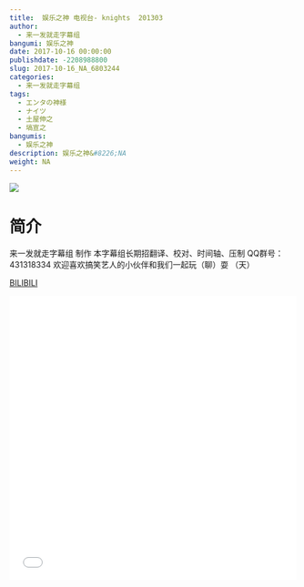 ```yaml
---
title:  娱乐之神 电视台- knights  201303
author: 
  - 来一发就走字幕组
bangumi: 娱乐之神
date: 2017-10-16 00:00:00
publishdate: -2208988800
slug: 2017-10-16_NA_6803244
categories: 
  - 来一发就走字幕组
tags: 
  - エンタの神様
  - ナイツ
  - 土屋伸之
  - 塙宣之
bangumis: 
  - 娱乐之神
description: 娱乐之神&#8226;NA
weight: NA
---
```


![](https://i.imgur.com/FIJ1zNU.jpg)

# 简介  
来一发就走字幕组 制作 本字幕组长期招翻译、校对、时间轴、压制   QQ群号：431318334 欢迎喜欢搞笑艺人的小伙伴和我们一起玩（聊）耍 （天）

  [BILIBILI](https://www.bilibili.com/video/av6803244/)


  <iframe src="//www.bilibili.com/html/html5player.html?cid=11079419&aid=6803244" width="100%" height="500" frameborder="0" allowfullscreen="allowfullscreen"></iframe>
